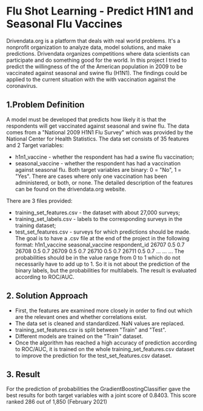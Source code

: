 # Flu Shot Learning - Predict H1N1 and Seasonal Flu Vaccines


Drivendata.org is a platform that deals with real world problems. It's a nonprofit organization to analyze data, model solutions, and make predictions. Drivendata organizes competitions where data scientists can participate and do something good for the world. In this project I tried to predict the willingness of the
of the American population in 2009 to be vaccinated against seasonal and swine flu (H1N1). The findings could be applied to the current situation with the
with vaccination against the coronavirus.

## 1.Problem Definition
A model must be developed that predicts how likely it is that the respondents will get vaccinated against seasonal and swine flu. The data comes from a "National 2009 H1N1 Flu Survey" which was  provided by the National Center for Health Statistics. The data set consists of 35 features and 2 Target variables:
- h1n1_vaccine - whether the respondent has had a swine flu vaccination;
- seasonal_vaccine - whether the respondent has had a vaccination against seasonal flu.
Both target variables are binary: 0 = "No", 1 = "Yes". There are cases where only one vaccination has been administered, or both, or none. The detailed description of the features can be found on the drivendata.org website.

There are 3 files provided:
- training_set_features.csv - the dataset with about 27,000 surveys;
- training_set_labels.csv - labels to the corresponding surveys in the training
dataset;
- test_set_features.csv - surveys for which predictions should be made.
The goal is to have a .csv file at the end of the project in the following format:
h1n1_vaccine seasonal_vaccine
respondent_id
26707 0.5 0.7
26708 0.5 0.7
26709 0.5 0.7
26710 0.5 0.7
26711 0.5 0.7
... ... ...
The probabilities should be in the value range from 0 to 1 which do not necessarily have to
add up to 1. So it is not about the prediction of the binary labels, but the probabilities for multilabels. The result is evaluated according to ROC/AUC.

## 2. Solution Approach
- First, the features are examined more closely in order to find out
which are the relevant ones and whether correlations exist.
- The data set is cleaned and standardized. NaN values are replaced.
- training_set_features.csv is split between "Train" and "Test".
- Different models are trained on the "Train" dataset. 
- Once the algorithm has reached a high accuracy of prediction according to ROC/AUC, it is trained on the whole training_set_features.csv dataset to improve the prediction for the test_set_features.csv dataset.

## 3. Result
For the prediction of probabilities the GradientBoostingClassifier gave the best results for both target variables with a joint score of 0.8403. This score ranked 286 out of 1,850 (February 2021)



